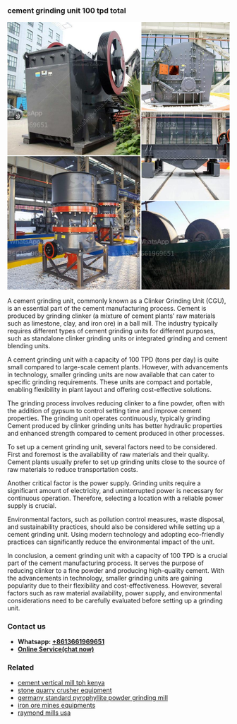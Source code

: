 <h3>cement grinding unit 100 tpd total</h3><img src='1702952974.jpg' alt=''><p>A cement grinding unit, commonly known as a Clinker Grinding Unit (CGU), is an essential part of the cement manufacturing process. Cement is produced by grinding clinker (a mixture of cement plants' raw materials such as limestone, clay, and iron ore) in a ball mill. The industry typically requires different types of cement grinding units for different purposes, such as standalone clinker grinding units or integrated grinding and cement blending units.</p><p>A cement grinding unit with a capacity of 100 TPD (tons per day) is quite small compared to large-scale cement plants. However, with advancements in technology, smaller grinding units are now available that can cater to specific grinding requirements. These units are compact and portable, enabling flexibility in plant layout and offering cost-effective solutions.</p><p>The grinding process involves reducing clinker to a fine powder, often with the addition of gypsum to control setting time and improve cement properties. The grinding unit operates continuously, typically grinding Cement produced by clinker grinding units has better hydraulic properties and enhanced strength compared to cement produced in other processes.</p><p>To set up a cement grinding unit, several factors need to be considered. First and foremost is the availability of raw materials and their quality. Cement plants usually prefer to set up grinding units close to the source of raw materials to reduce transportation costs.</p><p>Another critical factor is the power supply. Grinding units require a significant amount of electricity, and uninterrupted power is necessary for continuous operation. Therefore, selecting a location with a reliable power supply is crucial.</p><p>Environmental factors, such as pollution control measures, waste disposal, and sustainability practices, should also be considered while setting up a cement grinding unit. Using modern technology and adopting eco-friendly practices can significantly reduce the environmental impact of the unit.</p><p>In conclusion, a cement grinding unit with a capacity of 100 TPD is a crucial part of the cement manufacturing process. It serves the purpose of reducing clinker to a fine powder and producing high-quality cement. With the advancements in technology, smaller grinding units are gaining popularity due to their flexibility and cost-effectiveness. However, several factors such as raw material availability, power supply, and environmental considerations need to be carefully evaluated before setting up a grinding unit.</p><h3>Contact us</h3><ul><li><strong>Whatsapp:&nbsp;<a href="https://wa.me/8613661969651">+8613661969651</a></strong></li><li><a href="https://swt.shibang-china.com/?git&amp;zhl&amp;cement grinding unit 100 tpd total"><strong>Online Service(chat now)</strong></a></li></ul><h3>Related</h3><ul><li><a href='cement vertical mill tph kenya.md'>cement vertical mill tph kenya</a></li><li><a href='stone quarry crusher equipment.md'>stone quarry crusher equipment</a></li><li><a href='germany standard pyrophyllite powder grinding mill.md'>germany standard pyrophyllite powder grinding mill</a></li><li><a href='iron ore mines equipments.md'>iron ore mines equipments</a></li><li><a href='raymond mills usa.md'>raymond mills usa</a></li></ul>